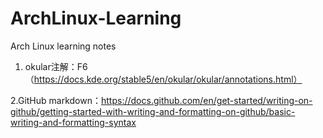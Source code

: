 # ArchLinux-Learning
Arch Linux learning notes

1. okular注解：F6（https://docs.kde.org/stable5/en/okular/okular/annotations.html）

2.GitHub markdown：https://docs.github.com/en/get-started/writing-on-github/getting-started-with-writing-and-formatting-on-github/basic-writing-and-formatting-syntax  
